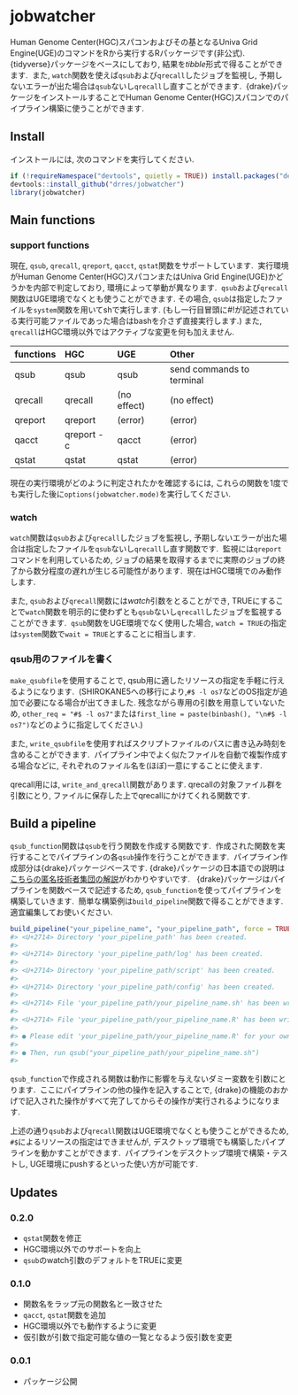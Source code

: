 <!-- README.md is generated from README.Rmd. Please edit that file -->

jobwatcher
==========

Human Genome Center(HGC)スパコンおよびその基となるUniva Grid
Engine(UGE)のコマンドをRから実行するRパッケージです(非公式). 
{tidyverse}パッケージをベースにしており,
結果を*tibble*形式で得ることができます.  また,
`watch`関数を使えば`qsub`および`qrecall`したジョブを監視し,
予期しないエラーが出た場合は`qsub`ないし`qrecall`し直すことができます. 
{drake}パッケージをインストールすることでHuman Genome
Center(HGC)スパコンでのパイプライン構築に使うことができます.

Install
-------

インストールには, 次のコマンドを実行してください.

``` r
if (!requireNamespace("devtools", quietly = TRUE)) install.packages("devtools")
devtools::install_github("drres/jobwatcher")
library(jobwatcher)
```

Main functions
--------------

### support functions

現在, `qsub`, `qrecall`, `qreport`, `qacct`,
`qstat`関数をサポートしています.  実行環境がHuman Genome
Center(HGC)スパコンまたはUniva Grid
Engine(UGE)かどうかを内部で判定しており, 環境によって挙動が異なります. 
`qsub`および`qrecall`関数はUGE環境でなくとも使うことができます.
その場合, `qsub`は指定したファイルを`system`関数を用いてshで実行します.
(もし一行目冒頭に\#!が記述されている実行可能ファイルであった場合はbashを介さず直接実行します.)
また, `qrecall`はHGC環境以外ではアクティブな変更を何も加えません.

| functions | HGC        | UGE         | Other                     |
|:----------|:-----------|:------------|:--------------------------|
| qsub      | qsub       | qsub        | send commands to terminal |
| qrecall   | qrecall    | (no effect) | (no effect)               |
| qreport   | qreport    | (error)     | (error)                   |
| qacct     | qreport -c | qacct       | (error)                   |
| qstat     | qstat      | qstat       | (error)                   |

現在の実行環境がどのように判定されたかを確認するには,
これらの関数を1度でも実行した後に`options(jobwatcher.mode)`を実行してください.

### watch

`watch`関数は`qsub`および`qrecall`したジョブを監視し,
予期しないエラーが出た場合は指定したファイルを`qsub`ないし`qrecall`し直す関数です. 
監視には`qreport`コマンドを利用しているため,
ジョブの結果を取得するまでに実際のジョブの終了から数分程度の遅れが生じる可能性があります. 
現在はHGC環境でのみ動作します.

また, `qsub`および`qrecall`関数には*watch*引数をとることができ,
TRUEにすることで`watch`関数を明示的に使わずとも`qsub`ないし`qrecall`したジョブを監視することができます. 
`qsub`関数をUGE環境でなく使用した場合,
`watch = TRUE`の指定は`system`関数で`wait = TRUE`とすることに相当します.

### qsub用のファイルを書く

`make_qsubfile`を使用することで,
qsub用に適したリソースの指定を手軽に行えるようになります. 
(SHIROKANE5への移行により,`#$ -l os7`などのOS指定が追加で必要になる場合が出てきました.
残念ながら専用の引数を用意していないため,
`other_req = "#$ -l os7"`または`first_line = paste(binbash(), "\n#$ -l os7")`などのように指定してください.)

また,
`write_qsubfile`を使用すればスクリプトファイルのパスに書き込み時刻を含めることができます. 
パイプライン中でよく似たファイルを自動で複製作成する場合などに,
それぞれのファイル名を(ほぼ)一意にすることに使えます.

qrecall用には, `write_and_qrecall`関数があります.
qrecallの対象ファイル群を引数にとり,
ファイルに保存した上でqrecallにかけてくれる関数です.

Build a pipeline
----------------

`qsub_function`関数は`qsub`を行う関数を作成する関数です. 
作成された関数を実行することでパイプラインの各`qsub`操作を行うことができます. 
パイプライン作成部分は{drake}パッケージベースです.
{drake}パッケージの日本語での説明は[こちらの匿名技術者集団の解説](https://blog.hoxo-m.com/entry/2018/09/05/184425)がわかりやすいです.
  {drake}パッケージはパイプラインを関数ベースで記述するため,
`qsub_function`を使ってパイプラインを構築していきます. 
簡単な構築例は`build_pipeline`関数で得ることができます. 
適宜編集してお使いください.

``` r
build_pipeline("your_pipeline_name", "your_pipeline_path", force = TRUE)
#> <U+2714> Directory 'your_pipeline_path' has been created.
#> 
#> <U+2714> Directory 'your_pipeline_path/log' has been created.
#> 
#> <U+2714> Directory 'your_pipeline_path/script' has been created.
#> 
#> <U+2714> Directory 'your_pipeline_path/config' has been created.
#> 
#> <U+2714> File 'your_pipeline_path/your_pipeline_name.sh' has been written.
#> 
#> <U+2714> File 'your_pipeline_path/your_pipeline_name.R' has been written.
#> 
#> ● Please edit 'your_pipeline_path/your_pipeline_name.R' for your own pipeline.
#> 
#> ● Then, run qsub("your_pipeline_path/your_pipeline_name.sh")
#> 
```

`qsub_function`で作成される関数は動作に影響を与えないダミー変数を引数にとります. 
ここにパイプラインの他の操作を記入することで,
{drake}の機能のおかげで記入された操作がすべて完了してからその操作が実行されるようになります.

上述の通り`qsub`および`qrecall`関数はUGE環境でなくとも使うことができるため,
`#$`によるリソースの指定はできませんが,
デスクトップ環境でも構築したパイプラインを動かすことができます. 
パイプラインをデスクトップ環境で構築・テストし,
UGE環境にpushするといった使い方が可能です.

Updates
-------

### 0.2.0

-   `qstat`関数を修正
-   HGC環境以外でのサポートを向上
-   `qsub`のwatch引数のデフォルトをTRUEに変更

### 0.1.0

-   関数名をラップ元の関数名と一致させた
-   `qacct`, `qstat`関数を追加
-   HGC環境以外でも動作するように変更
-   仮引数が引数で指定可能な値の一覧となるよう仮引数を変更

### 0.0.1

-   パッケージ公開
